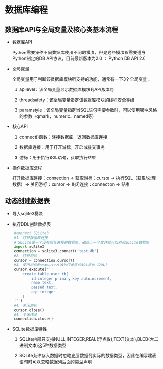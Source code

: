 # 数据库编程

## 数据库API与全局变量及核心类基本流程

- 数据库API

	Python需要操作不同数据库使用不同的模块，但是这些模块都需要遵守Python制定的DB API协议，目前最新版本为2.0 ： Python DB API 2.0

- 全局变量

	全局变量用于判断该数据库模块所支持的功能，通常有一下3个全局变量：
	
	1. apilevel：该全局变量显示数据库模块的API版本号
	
	2. threadsafety：该全局变量指定该数据库模块的线程安全等级
	
	3. paramstyle：该全局变量指定当SQL语句需要参数时，可以使用哪种风格的参数（qmark，numeric、named等）

- 核心API

	1. connect()函数：连接数据库，返回数据库连接
	
	2. 数据库连接：用于打开游标，开启或提交事务
	
	3. 游标：用于执行SQL语句，获取执行结果

- 操作数据库流程

	打开数据库连接：connection -> 获取游标：cursor -> 执行SQL（获取/处理数据）-> 关闭游标：cursor -> 关闭连接：connection -> 结束
	
## 动态创建数据表

- 导入sqlite3模块

- 执行DDL创建数据表

```python
	#connect SQLite3
	#1. 打开数据库连接
	# SQLite是一个没有后台进程的数据库，磁盘上一个文件就可以对应SQLite数据库
	import sqlite3
	connection = sqlite3.connect('test.db')
	#2. 打开游标
	cursor = connection.cursor()
	#3. 使用游标的execute方法执行任意的SQL语句（DDL）
	cursor.execute('''
		create table user_tb(
			id integer primary key autoincrement,
			name text,
			passed text,
			age integer
		)
	''')
	#4. 关闭游标
	cursor.close()
	#5. 关闭连接
	connection.close()
```

- SQLite数据库特性

	1. SQLite内部只支持NULL,INTEGER,REAL(浮点数),TEXT(文本),BLOB(大二进制文本)这5种数据类型
	
	2. SQLite允许存入数据时忽略底层数据列实际的数据类型，因此在编写建表语句时可以忽略数据列后面的类型声明